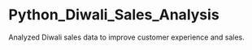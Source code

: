 # Python_Diwali_Sales_Analysis
Analyzed Diwali sales data to improve customer experience and sales.
